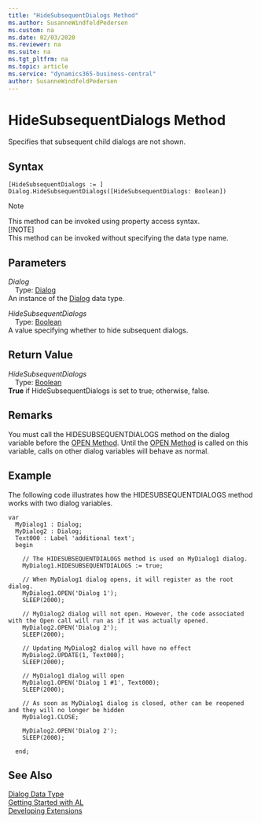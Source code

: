 ```yaml
---
title: "HideSubsequentDialogs Method"
ms.author: SusanneWindfeldPedersen
ms.custom: na
ms.date: 02/03/2020
ms.reviewer: na
ms.suite: na
ms.tgt_pltfrm: na
ms.topic: article
ms.service: "dynamics365-business-central"
author: SusanneWindfeldPedersen
---
```

[//]: # (START>DO_NOT_EDIT)
[//]: # (IMPORTANT:Do not edit any of the content between here and the END>DO_NOT_EDIT.)
[//]: # (Any modifications should be made in the .xml files in the ModernDev repo.)
# HideSubsequentDialogs Method
Specifies that subsequent child dialogs are not shown.


## Syntax
```
[HideSubsequentDialogs := ]  Dialog.HideSubsequentDialogs([HideSubsequentDialogs: Boolean])
```
> [!NOTE]  
> This method can be invoked using property access syntax.  
> [!NOTE]  
> This method can be invoked without specifying the data type name.  
## Parameters
*Dialog*  
&emsp;Type: [Dialog](dialog-data-type.md)  
An instance of the [Dialog](dialog-data-type.md) data type.  

*HideSubsequentDialogs*  
&emsp;Type: [Boolean](../boolean/boolean-data-type.md)  
A value specifying whether to hide subsequent dialogs.  


## Return Value
*HideSubsequentDialogs*  
&emsp;Type: [Boolean](../boolean/boolean-data-type.md)  
**True** if HideSubsequentDialogs is set to true; otherwise, false.  


[//]: # (IMPORTANT: END>DO_NOT_EDIT)

## Remarks
You must call the HIDESUBSEQUENTDIALOGS method on the dialog variable before the [OPEN Method](../../methods-auto/dialog/dialog-open-method.md). Until the [OPEN Method](../../methods-auto/dialog/dialog-open-method.md) is called on this variable, calls on other dialog variables will behave as normal.

##  Example
The following code illustrates how the HIDESUBSEQUENTDIALOGS method works with two dialog variables.

```
var
  MyDialog1 : Dialog;
  MyDialog2 : Dialog;
  Text000 : Label 'additional text';
  begin

    // The HIDESUBSEQUENTDIALOGS method is used on MyDialog1 dialog.
    MyDialog1.HIDESUBSEQUENTDIALOGS := true;

    // When MyDialog1 dialog opens, it will register as the root dialog.
    MyDialog1.OPEN('Dialog 1');
    SLEEP(2000);

    // MyDialog2 dialog will not open. However, the code associated with the Open call will run as if it was actually opened.
    MyDialog2.OPEN('Dialog 2');
    SLEEP(2000);

    // Updating MyDialog2 dialog will have no effect
    MyDialog2.UPDATE(1, Text000);
    SLEEP(2000);

    // MyDialog1 dialog will open 
    MyDialog1.OPEN('Dialog 1 #1', Text000);
    SLEEP(2000);

    // As soon as MyDialog1 dialog is closed, other can be reopened and they will no longer be hidden
    MyDialog1.CLOSE;

    MyDialog2.OPEN('Dialog 2');
    SLEEP(2000);

  end;  
```  

## See Also
[Dialog Data Type](dialog-data-type.md)  
[Getting Started with AL](../../devenv-get-started.md)  
[Developing Extensions](../../devenv-dev-overview.md)